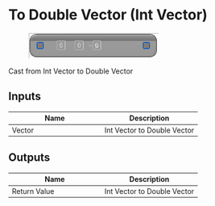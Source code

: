 # To Double Vector (Int Vector)

<div align="left" data-full-width="false">

<figure><img src="to_double_vector_-int_vector.png" alt=""><figcaption></figcaption></figure>

</div>

Cast from Int Vector to Double Vector

## Inputs

<table>
<thead><tr><th width="170">Name</th><th>Description</th></tr></thead>
<tbody>
<tr><td>Vector</td><td>Int Vector to Double Vector</td></tr>
</tbody>
</table>

## Outputs

<table>
<thead><tr><th width="170">Name</th><th>Description</th></tr></thead>
<tbody>
<tr><td>Return Value</td><td>Int Vector to Double Vector</td></tr>
</tbody>
</table>